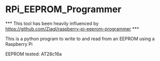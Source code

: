 # RPi_EEPROM_Programmer

*** This tool has been heavily influenced by https://github.com/Ziagl/raspberry-pi-eeprom-programmer ***

This is a python program to write to and read from an EEPROM using a Raspberry Pi

EEPROM tested: AT28c16a
